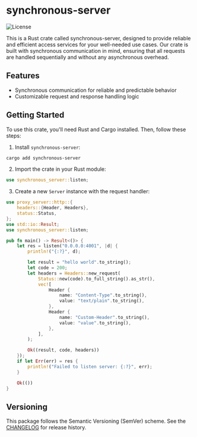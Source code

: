 # synchronous-server

![License](https://img.shields.io/github/license/kolserdav/synchronous-server)

This is a Rust crate called synchronous-server, designed to provide reliable and efficient access services for your well-needed use cases. Our crate is built with synchronous communication in mind, ensuring that all requests are handled sequentially and without any asynchronous overhead.

## Features

- Synchronous communication for reliable and predictable behavior
- Customizable request and response handling logic

## Getting Started

To use this crate, you'll need Rust and Cargo installed. Then, follow these steps:

1. Install `synchronous-server`:

```sh
cargo add synchronous-server
```

2. Import the crate in your Rust module:

```rust
use synchronous_server::listen;
```

3. Create a new `Server` instance with the request handler:

```rust
use proxy_server::http::{
    headers::{Header, Headers},
    status::Status,
};
use std::io::Result;
use synchronous_server::listen;

pub fn main() -> Result<()> {
    let res = listen("0.0.0.0:4001", |d| {
        println!("{:?}", d);

        let result = "hello world".to_string();
        let code = 200;
        let headers = Headers::new_request(
            Status::new(code).to_full_string().as_str(),
            vec![
                Header {
                    name: "Content-Type".to_string(),
                    value: "text/plain".to_string(),
                },
                Header {
                    name: "Custom-Header".to_string(),
                    value: "value".to_string(),
                },
            ],
        );

        Ok((result, code, headers))
    });
    if let Err(err) = res {
        println!("Failed to listen server: {:?}", err);
    }

    Ok(())
}
```

## Versioning

This package follows the Semantic Versioning (SemVer) scheme. See the [CHANGELOG](CHANGELOG.md) for release history.
